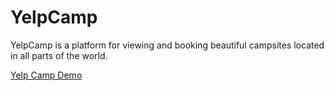 # YelpCamp
YelpCamp is a platform for viewing and booking beautiful campsites located in all parts of the world. 

[Yelp Camp Demo](./yelpcamp_demo.gif)
